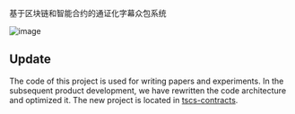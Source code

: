 基于区块链和智能合约的通证化字幕众包系统  

![image](https://github.com/LaplaceMan/Subtitle-Token/blob/main/Subtitle%20System/figure3.png)

## Update

The code of this project is used for writing papers and experiments. In the subsequent product development, we have rewritten the code architecture and optimized it. The new project is located in [tscs-contracts](!https://github.com/LaplaceMan/tscs-contracts).
